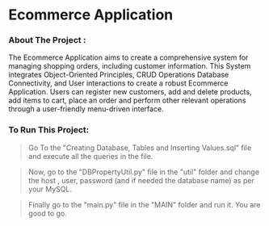 #  **Ecommerce Application**     

### **About The Project :**     

The Ecommerce Application aims to create a comprehensive system for managing shopping orders, including customer information. This System integrates Object-Oriented Principles, CRUD Operations Database Connectivity, and User interactions to create a robust Ecommerce Application. Users can register new customers, add and delete products, add items to cart, place an order and perform other relevant operations through a user-friendly menu-driven interface.   

       
### **To Run This Project:**     

> Go To the "Creating Database, Tables and Inserting Values.sql" file and execute all the queries in the file.     

> Now, go to the "DBPropertyUtil.py" file in the "util" folder and change the host , user, password (and if needed the database name) as per your MySQL.     

> Finally go to the "main.py" file in the "MAIN" folder and run it. You are good to go.      
